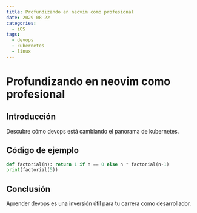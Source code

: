 ```yaml
---
title: Profundizando en neovim como profesional
date: 2029-08-22
categories:
  - iOS
tags:
  - devops
  - kubernetes
  - linux
---
```


# Profundizando en neovim como profesional

## Introducción

Descubre cómo devops está cambiando el panorama de kubernetes.

## Código de ejemplo

```python
def factorial(n): return 1 if n == 0 else n * factorial(n-1)
print(factorial(5))
```

## Conclusión

Aprender devops es una inversión útil para tu carrera como desarrollador.